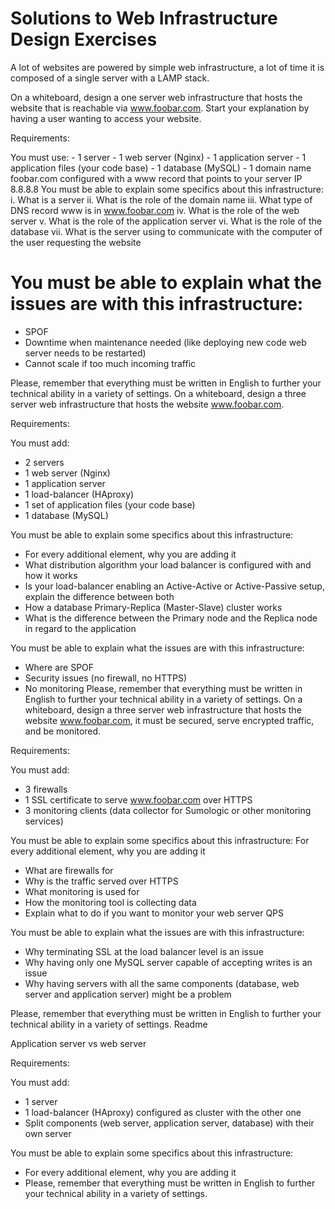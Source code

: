 # Solutions to Web Infrastructure Design Exercises

A lot of websites are powered by simple web infrastructure, a lot of time it is composed of a single server with a LAMP stack.

On a whiteboard, design a one server web infrastructure that hosts the website that is reachable via www.foobar.com. Start your explanation by having a user wanting to access your website.

 Requirements:

 You must use:
    - 1 server
    - 1 web server (Nginx)
    - 1 application server
    - 1 application files (your code base)
    - 1 database (MySQL)
    - 1 domain name foobar.com configured with a www record that points to your server IP 8.8.8.8
 You must be able to explain some specifics about this infrastructure:
     i.   What is a server
     ii.  What is the role of the domain name
     iii. What type of DNS record www is in www.foobar.com
     iv.  What is the role of the web server
     v.   What is the role of the application server
     vi.  What is the role of the database
     vii. What is the server using to communicate with the computer of the user requesting the website
     
 # You must be able to explain what the issues are with this infrastructure:
   -  SPOF
   - Downtime when maintenance needed (like deploying new code web server needs to be restarted)
   - Cannot scale if too much incoming traffic
  
Please, remember that everything must be written in English to further your technical ability in a variety of settings.
On a whiteboard, design a three server web infrastructure that hosts the website www.foobar.com.

 Requirements:

 You must add:
   - 2 servers
   - 1 web server (Nginx)
   - 1 application server
   - 1 load-balancer (HAproxy)
   - 1 set of application files (your code base)
   - 1 database (MySQL)
  
 You must be able to explain some specifics about this infrastructure:
   - For every additional element, why you are adding it
   - What distribution algorithm your load balancer is configured with and how it works
   - Is your load-balancer enabling an Active-Active or Active-Passive setup, explain the difference between both
   - How a database Primary-Replica (Master-Slave) cluster works
   - What is the difference between the Primary node and the Replica node in regard to the application
   
 You must be able to explain what the issues are with this infrastructure:
  - Where are SPOF
  - Security issues (no firewall, no HTTPS)
  - No monitoring
 Please, remember that everything must be written in English to further your technical ability in a variety of settings.
On a whiteboard, design a three server web infrastructure that hosts the website www.foobar.com, it must be secured, serve encrypted traffic, and be monitored.

 Requirements:

 You must add:
  - 3 firewalls
  - 1 SSL certificate to serve www.foobar.com over HTTPS
  - 3 monitoring clients (data collector for Sumologic or other monitoring services)
  
 You must be able to explain some specifics about this infrastructure:
 For every additional element, why you are adding it
  - What are firewalls for
  - Why is the traffic served over HTTPS
  - What monitoring is used for
  - How the monitoring tool is collecting data
  - Explain what to do if you want to monitor your web server QPS
  
 You must be able to explain what the issues are with this infrastructure:
  - Why terminating SSL at the load balancer level is an issue
  - Why having only one MySQL server capable of accepting writes is an issue
  - Why having servers with all the same components (database, web server and application server) might be a problem
  
 Please, remember that everything must be written in English to further your technical ability in a variety of settings.
Readme

Application server vs web server

 Requirements:

 You must add:
  - 1 server
  - 1 load-balancer (HAproxy) configured as cluster with the other one
  - Split components (web server, application server, database) with their own server
  
 You must be able to explain some specifics about this infrastructure:
  - For every additional element, why you are adding it
  - Please, remember that everything must be written in English to further your technical ability in a variety of settings.
